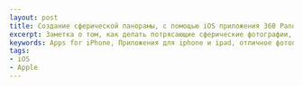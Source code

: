 ```yaml
---
layout: post
title: Создание сферической панорамы, с помощью iOS приложения 360 Panorama
excerpt: Заметка о том, как делать потрясающие сферические фотографии, с помощью ios-приолжения 360 Panorama
keywords: Apps for iPhone, Приложения для iphone и ipad, отличное фотоприложение для iphone, сферические фотографии на айфон
tags:
- iOS
- Apple
---
```


